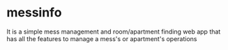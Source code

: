 # messinfo
It is a simple mess management and room/apartment finding web app that has all the features to manage a mess's or apartment's operations
